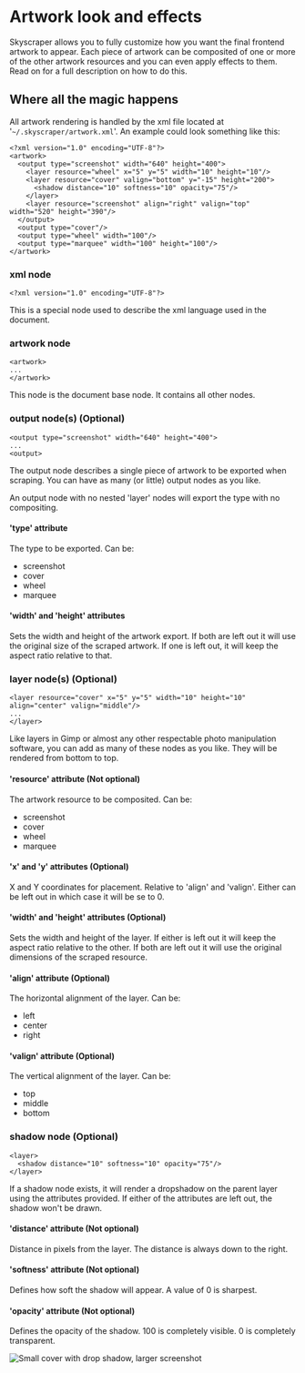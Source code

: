 # Artwork look and effects
Skyscraper allows you to fully customize how you want the final frontend artwork to appear. Each piece of artwork can be composited of one or more of the other artwork resources and you can even apply effects to them. Read on for a full description on how to do this.

## Where all the magic happens
All artwork rendering is handled by the xml file located at '`~/.skyscraper/artwork.xml`'. An example could look something like this:
```
<?xml version="1.0" encoding="UTF-8"?>
<artwork>
  <output type="screenshot" width="640" height="400">
    <layer resource="wheel" x="5" y="5" width="10" height="10"/>
    <layer resource="cover" valign="bottom" y="-15" height="200">
      <shadow distance="10" softness="10" opacity="75"/>
    </layer>
    <layer resource="screenshot" align="right" valign="top" width="520" height="390"/>
  </output>
  <output type="cover"/>
  <output type="wheel" width="100"/>
  <output type="marquee" width="100" height="100"/>
</artwork>
```

### xml node
```
<?xml version="1.0" encoding="UTF-8"?>
```
This is a special node used to describe the xml language used in the document.

### artwork node
```
<artwork>
...
</artwork>
```
This node is the document base node. It contains all other nodes.

### output node(s) (Optional)
```
<output type="screenshot" width="640" height="400">
...
<output>
```
The output node describes a single piece of artwork to be exported when scraping. You can have as many (or little) output nodes as you like.

An output node with no nested 'layer' nodes will export the type with no compositing.

#### 'type' attribute
The type to be exported. Can be:
* screenshot
* cover
* wheel
* marquee

#### 'width' and 'height' attributes
Sets the width and height of the artwork export. If both are left out it will use the original size of the scraped artwork. If one is left out, it will keep the aspect ratio relative to that.

### layer node(s) (Optional)
```
<layer resource="cover" x="5" y="5" width="10" height="10" align="center" valign="middle"/>
...
</layer>
```
Like layers in Gimp or almost any other respectable photo manipulation software, you can add as many of these nodes as you like. They will be rendered from bottom to top.

#### 'resource' attribute (Not optional)
The artwork resource to be composited. Can be:
* screenshot
* cover
* wheel
* marquee

#### 'x' and 'y' attributes (Optional)
X and Y coordinates for placement. Relative to 'align' and 'valign'. Either can be left out in which case it will be se to 0.

#### 'width' and 'height' attributes (Optional)
Sets the width and height of the layer. If either is left out it will keep the aspect ratio relative to the other. If both are left out it will use the original dimensions of the scraped resource.

#### 'align' attribute (Optional)
The horizontal alignment of the layer. Can be:
* left
* center
* right

#### 'valign' attribute (Optional)
The vertical alignment of the layer. Can be:
* top
* middle
* bottom

### shadow node (Optional)
```
<layer>
  <shadow distance="10" softness="10" opacity="75"/>
</layer>
```
If a shadow node exists, it will render a dropshadow on the parent layer using the attributes provided. If either of the attributes are left out, the shadow won't be drawn.

#### 'distance' attribute (Not optional)
Distance in pixels from the layer. The distance is always down to the right.

#### 'softness' attribute (Not optional)
Defines how soft the shadow will appear. A value of 0 is sharpest.

#### 'opacity' attribute (Not optional)
Defines the opacity of the shadow. 100 is completely visible. 0 is completely transparent.

![Small cover with drop shadow, larger screenshot](https://raw.githubusercontent.com/muldjord/skyscraper/master/artwork_examples/Bubble%20Bobble.png)
